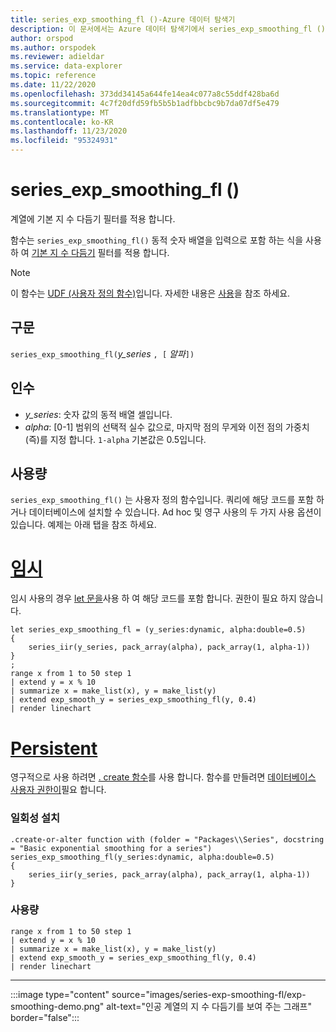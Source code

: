 ```yaml
---
title: series_exp_smoothing_fl ()-Azure 데이터 탐색기
description: 이 문서에서는 Azure 데이터 탐색기에서 series_exp_smoothing_fl () 사용자 정의 함수에 대해 설명 합니다.
author: orspod
ms.author: orspodek
ms.reviewer: adieldar
ms.service: data-explorer
ms.topic: reference
ms.date: 11/22/2020
ms.openlocfilehash: 373dd34145a644fe14ea4c077a8c55ddf428ba6d
ms.sourcegitcommit: 4c7f20dfd59fb5b5b1adfbbcbc9b7da07df5e479
ms.translationtype: MT
ms.contentlocale: ko-KR
ms.lasthandoff: 11/23/2020
ms.locfileid: "95324931"
---
```

# <a name="series_exp_smoothing_fl"></a>series_exp_smoothing_fl ()

계열에 기본 지 수 다듬기 필터를 적용 합니다.

함수는 `series_exp_smoothing_fl()` 동적 숫자 배열을 입력으로 포함 하는 식을 사용 하 여 [기본 지 수 다듬기](https://en.wikipedia.org/wiki/Exponential_smoothing#Basic_(simple)_exponential_smoothing_(Holt_linear)) 필터를 적용 합니다.

> [!NOTE]
> 이 함수는 [UDF (사용자 정의 함수)](../query/functions/user-defined-functions.md)입니다. 자세한 내용은 [사용](#usage)을 참조 하세요.

## <a name="syntax"></a>구문

`series_exp_smoothing_fl(`*y_series* `, [` *알파*`])`
  
## <a name="arguments"></a>인수

* *y_series*: 숫자 값의 동적 배열 셀입니다.
* *alpha*: [0-1] 범위의 선택적 실수 값으로, 마지막 점의 무게와 이전 점의 가중치 (즉)를 지정 합니다. `1-alpha` 기본값은 0.5입니다.

## <a name="usage"></a>사용량

`series_exp_smoothing_fl()` 는 사용자 정의 함수입니다. 쿼리에 해당 코드를 포함 하거나 데이터베이스에 설치할 수 있습니다. Ad hoc 및 영구 사용의 두 가지 사용 옵션이 있습니다. 예제는 아래 탭을 참조 하세요.

# <a name="ad-hoc"></a>[임시](#tab/adhoc)

임시 사용의 경우 [let 문을](../query/letstatement.md)사용 하 여 해당 코드를 포함 합니다. 권한이 필요 하지 않습니다.

<!-- csl: https://help.kusto.windows.net:443/Samples -->
```kusto
let series_exp_smoothing_fl = (y_series:dynamic, alpha:double=0.5)
{
    series_iir(y_series, pack_array(alpha), pack_array(1, alpha-1))
}
;
range x from 1 to 50 step 1
| extend y = x % 10
| summarize x = make_list(x), y = make_list(y)
| extend exp_smooth_y = series_exp_smoothing_fl(y, 0.4) 
| render linechart
```

# <a name="persistent"></a>[Persistent](#tab/persistent)

영구적으로 사용 하려면 [. create 함수](../management/create-function.md)를 사용 합니다. 함수를 만들려면 [데이터베이스 사용자 권한이](../management/access-control/role-based-authorization.md)필요 합니다.

### <a name="one-time-installation"></a>일회성 설치

<!-- csl: https://help.kusto.windows.net:443/Samples -->
```kusto
.create-or-alter function with (folder = "Packages\\Series", docstring = "Basic exponential smoothing for a series")
series_exp_smoothing_fl(y_series:dynamic, alpha:double=0.5)
{
    series_iir(y_series, pack_array(alpha), pack_array(1, alpha-1))
}
```

### <a name="usage"></a>사용량

<!-- csl: https://help.kusto.windows.net:443/Samples -->
```kusto
range x from 1 to 50 step 1
| extend y = x % 10
| summarize x = make_list(x), y = make_list(y)
| extend exp_smooth_y = series_exp_smoothing_fl(y, 0.4) 
| render linechart
```

---

:::image type="content" source="images/series-exp-smoothing-fl/exp-smoothing-demo.png" alt-text="인공 계열의 지 수 다듬기를 보여 주는 그래프" border="false":::
